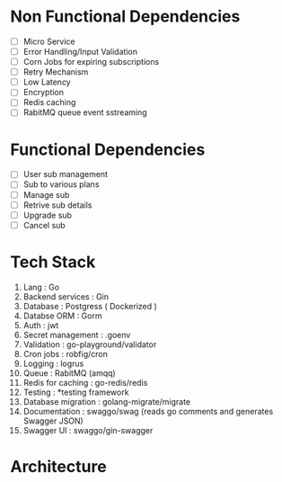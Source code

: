 # Non Functional Dependencies

* [ ] Micro Service
* [ ] Error Handling/Input Validation
* [ ] Corn Jobs for expiring subscriptions
* [ ] Retry Mechanism
* [ ] Low Latency
* [ ] Encryption
* [ ] Redis caching
* [ ] RabitMQ queue event sstreaming

# Functional Dependencies

* [ ] User sub management
* [ ] Sub to various plans
* [ ] Manage sub
* [ ] Retrive sub details
* [ ] Upgrade sub
* [ ] Cancel sub

# Tech Stack 

1. Lang : Go
2. Backend services : Gin
3. Database : Postgress ( Dockerized )
4. Databse ORM : Gorm
5. Auth : jwt
6. Secret management : .goenv
7. Validation : go-playground/validator
8. Cron jobs : robfig/cron
9. Logging : logrus
10. Queue : RabitMQ (amqq)
11. Redis for caching : go-redis/redis
12. Testing : *testing framework
13. Database migration : golang-migrate/migrate
14. Documentation : swaggo/swag (reads go comments and generates Swagger JSON)
15. Swagger UI : swaggo/gin-swagger


# Architecture
